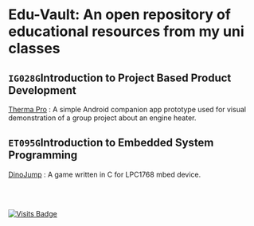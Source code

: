 # Edu-Vault: An open repository of educational resources from my uni classes

## `IG028G`Introduction to Project Based Product Development

[Therma Pro](/RESOURCES/IG028G-therma-pro-app)
: A simple Android companion app prototype used for visual demonstration of a group project about an engine heater.

## `ET095G`Introduction to Embedded System Programming

[DinoJump](/RESOURCES/ET095G-project)
: A game written in C for LPC1768 mbed device.


<br>
<br>

[![Visits Badge](https://badges.pufler.dev/visits/bl4ckswordsman/edu-vault/)](https://github.com/bl4ckswordsman/edu-vault/)
